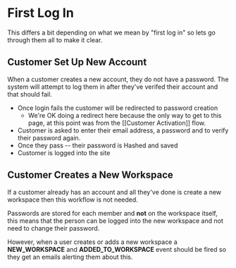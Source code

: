 # First Log In
This differs a bit depending on what we mean by "first log in" so lets go through them all to make it clear.

## Customer Set Up New Account
When a customer creates a new account, they do not have a password. The system will attempt to log them in after they've verifed their account and that should fail.

+ Once login fails the customer will be redirected to password creation
	+ We're OK doing a redirect here because the only way to get to this page, at this point was from the [[Customer Activation]] flow.
+ Customer is asked to enter their email address, a password and to verify their password again. 
+ Once they pass -- their password is Hashed and saved
+ Customer is logged into the site

## Customer Creates a New Workspace
If a customer already has an account and all they've done is create a new workspace then this workflow is not needed.

Passwords are stored for each member and **not** on the workspace itself, this means that the person can be logged into the new workspace and not need to change their password. 

However, when a user creates or adds a new workspace a **NEW_WORKSPACE** and **ADDED_TO_WORKSPACE** event should be fired so they get an emails alerting them about this. 


